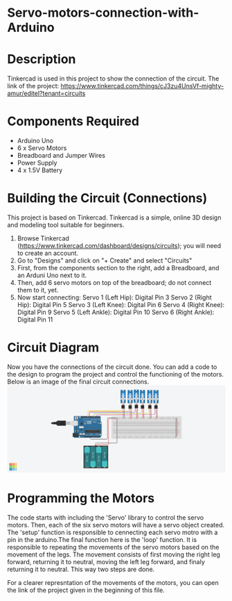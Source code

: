 # Servo-motors-connection-with-Arduino
# Description 
Tinkercad is used in this project to show the connection of the circuit.
The link of the project: https://www.tinkercad.com/things/cJ3zu4UnsVf-mighty-amur/editel?tenant=circuits 


# Components Required 
- Arduino Uno
- 6 x Servo Motors
- Breadboard and Jumper Wires
- Power Supply
- 4 x 1.5V Battery

  
# Building the Circuit (Connections)
This project is based on Tinkercad. Tinkercad is a simple, online 3D design and modeling tool suitable for beginners. 
1. Browse Tinkercad (https://www.tinkercad.com/dashboard/designs/circuits); you will need to create an account.
2. Go to "Designs" and click on "+ Create" and select "Circuits"
3. First, from the components section to the right, add a Breadboard, and an Arduni Uno next to it.
4. Then, add 6 servo motors on top of the breadboard; do not connect them to it, yet.
6. Now start connecting: Servo 1 (Left Hip): Digital Pin 3
Servo 2 (Right Hip): Digital Pin 5
Servo 3 (Left Knee): Digital Pin 6
Servo 4 (Right Knee): Digital Pin 9
Servo 5 (Left Ankle): Digital Pin 10
Servo 6 (Right Ankle): Digital Pin 11


# Circuit Diagram 
Now you have the connections of the circuit done. You can add a code to the design to program the project and control the functioning of the motors.
Below is an image of the final circuit connections. ![output](https://github.com/HayaBinsalim/Servo-motors-connection-with-Arduino/blob/main/ArdServo%20(1).png)

# Programming the Motors 
The code starts with including the 'Servo' library to control the servo motors. Then, each of the six servo motors will have a servo object created. The 'setup' function is responsible to cennecting each servo motro with a pin in the arduino.The final function here is the 'loop' function. It is responsible to repeating the movements of the servo motors based on the movement of the legs. The movement consists of first moving the right leg forward, returning it to neutral, moving the left leg forward, and finaly returning it to neutral. This way two steps are done. 

For a clearer represntation of the movements of the motors, you can open the link of the project given in the beginning of this file. 

